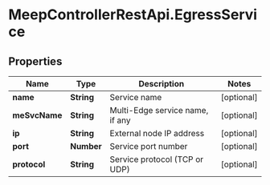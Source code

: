 # MeepControllerRestApi.EgressService

## Properties
Name | Type | Description | Notes
------------ | ------------- | ------------- | -------------
**name** | **String** | Service name | [optional] 
**meSvcName** | **String** | Multi-Edge service name, if any | [optional] 
**ip** | **String** | External node IP address | [optional] 
**port** | **Number** | Service port number | [optional] 
**protocol** | **String** | Service protocol (TCP or UDP) | [optional] 



